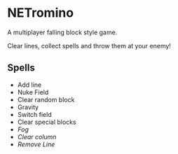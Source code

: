 # NETromino #

A multiplayer falling block style game.

Clear lines, collect spells and throw them at your
enemy!

## Spells ##
- Add line
- Nuke Field
- Clear random block
- Gravity
- Switch field
- Clear special blocks
- _Fog_
- _Clear column_
- _Remove Line_
